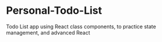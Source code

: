 # Personal-Todo-List
Todo List app using React class components, to practice state management, and advanced React
